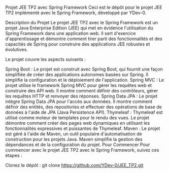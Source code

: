 Projet JEE TP2 avec Spring Framework
Ceci est le dépôt pour le projet JEE TP2 implémenté avec le Spring Framework, développé par YDev-0.

Description du Projet
Le projet JEE TP2 avec le Spring Framework est un projet Java Enterprise Edition (JEE) qui met en évidence l'utilisation du Spring Framework dans une application web. Il sert d'exercice d'apprentissage et démontre comment tirer parti des fonctionnalités et des capacités de Spring pour construire des applications JEE robustes et évolutives.

Le projet couvre les aspects suivants :

Spring Boot : Le projet est construit avec Spring Boot, qui fournit une façon simplifiée de créer des applications autonomes basées sur Spring. Il simplifie la configuration et le déploiement de l'application.
Spring MVC : Le projet utilise le framework Spring MVC pour gérer les requêtes web et construire des API web. Il montre comment définir des contrôleurs, gérer les requêtes HTTP et renvoyer des réponses.
Spring Data JPA : Le projet intègre Spring Data JPA pour l'accès aux données. Il montre comment définir des entités, des repositories et effectuer des opérations de base de données à l'aide de JPA (Java Persistence API).
Thymeleaf : Thymeleaf est utilisé comme moteur de templates pour le rendu des vues. Le projet démontre comment créer des pages web dynamiques en utilisant les fonctionnalités expressives et puissantes de Thymeleaf.
Maven : Le projet est géré à l'aide de Maven, un outil populaire d'automatisation de construction pour les projets Java. Maven simplifie la gestion des dépendances et de la configuration du projet.
Pour Commencer
Pour commencer avec le projet JEE TP2 avec le Spring Framework, suivez ces étapes :

Clonez le dépôt :
git clone https://github.com/YDev-0/JEE_TP2.git
